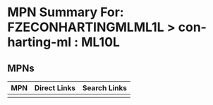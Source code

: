 



# MPN Summary For: FZECONHARTINGMLML1L > con-harting-ml : ML10L

## MPNs
  

|MPN|Direct Links|Search Links|
| :--- | :--- | :--- |
||||
